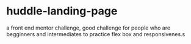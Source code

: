 # huddle-landing-page
a front end mentor challenge, good challenge for people who are begginners and intermediates to practice flex box and responsivenes.s
